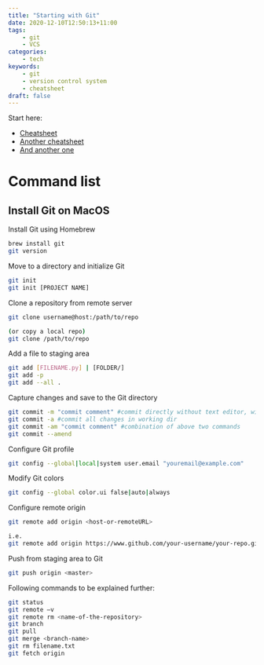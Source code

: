 ```yaml
---
title: "Starting with Git"
date: 2020-12-10T12:50:13+11:00
tags:
    - git
    - VCS
categories:
    - tech
keywords:
    - git
    - version control system
    - cheatsheet
draft: false
---
```


Start here:
- [Cheatsheet](https://cdn.rawgit.com/hostinger/banners/cc2e0268/tutorials/pdf/GIT-cheat-sheet.pdf)
- [Another cheatsheet](https://confluence.atlassian.com/bitbucketserver/basic-git-commands-776639767.html)
- [And another one](https://www.atlassian.com/git/tutorials/atlassian-git-cheatsheet)

# Command list

## Install Git on MacOS

Install Git using Homebrew
```bash
brew install git
git version
```

Move to a directory and initialize Git
```bash
git init
git init [PROJECT NAME]
```

Clone a repository from remote server
```bash
git clone username@host:/path/to/repo

(or copy a local repo)
git clone /path/to/repo
```

Add a file to staging area
```bash
git add [FILENAME.py] | [FOLDER/]
git add -p
git add --all .
```

Capture changes and save to the Git directory
```bash
git commit -m "commit comment" #commit directly without text editor, with comments
git commit -a #commit all changes in working dir
git commit -am "commit comment" #combination of above two commands
git commit --amend
```

Configure Git profile
```bash
git config --global|local|system user.email "youremail@example.com"


```

Modify Git colors
```bash
git config --global color.ui false|auto|always
```

Configure remote origin
```bash
git remote add origin <host-or-remoteURL>

i.e.
git remote add origin https://www.github.com/your-username/your-repo.git

```

Push from staging area to Git
```bash
git push origin <master>
```


Following commands to be explained further:
```bash
git status
git remote –v
git remote rm <name-of-the-repository>
git branch
git pull
git merge <branch-name>
git rm filename.txt
git fetch origin
```